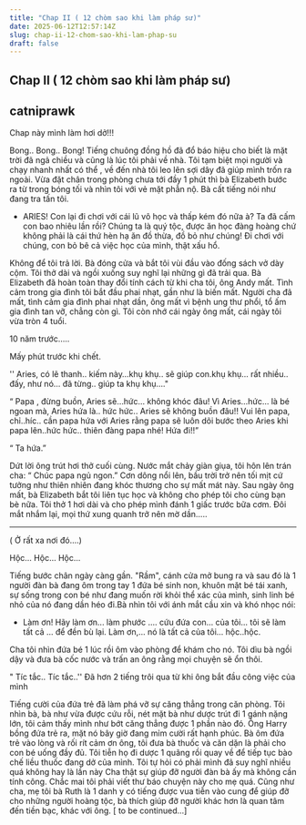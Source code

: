 ```yaml
---
title: "Chap II ( 12 chòm sao khi làm pháp sư)"
date: 2025-06-12T12:57:14Z
slug: chap-ii-12-chom-sao-khi-lam-phap-su
draft: false
---
```


## Chap II ( 12 chòm sao khi làm pháp sư)

## catniprawk

Chap này mình làm hơi dở!!!

Bong.. Bong.. Bong! Tiếng chuông đồng hồ đã đổ báo hiệu cho biết là mặt trời đã ngả chiều và cũng là lúc tôi phải về nhà. Tôi tạm biệt mọi người và chạy nhanh nhất có thể , về đến nhà tôi leo lên sợi dây đã giúp mình trốn ra ngoài. Vừa đặt chân trong phòng chưa tới đầy 1 phút thì bà Elizabeth bước ra từ trong bóng tối và nhìn tôi với vẻ mặt phẫn nộ. Bà cất tiếng nói như đang tra tấn tôi.

- ARIES! Con lại đi chơi với cái lũ vô học và thấp kém đó nữa à? Ta đã cấm con bao nhiêu lần rồi? Chúng ta là quý tộc, được ăn học đàng hoàng chứ không phải là cái thứ hèn hạ ăn đồ thừa, đồ bỏ như chúng! Đi chơi với chúng, con bỏ bê cả việc học của mình, thật xấu hổ.

Không để tôi trả lời. Bà đóng cửa và bắt tôi vùi đầu vào đống sách vở dày cộm. Tôi thở dài và ngồi xuống suy nghĩ lại những gì đã trải qua. Bà Elizabeth đã hoàn toàn thay đổi tính cách từ khi cha tôi, ông Andy mất. Tình cảm trong gia đình tôi bắt đầu phai nhạt, gần như là biến mất. Người cha đã mất, tình cảm gia đình phai nhạt dần, ông mất vì bệnh ung thư phổi, tổ ấm gia đình tan vỡ, chẳng còn gì. Tôi còn nhớ cái ngày ông mất, cái ngày tôi vừa tròn 4 tuổi. 

 10 năm trước…..

Mấy phút trước khi chết.

'' Aries, có lẽ thanh.. kiếm này…khụ khụ.. sẽ giúp con.khụ khụ... rất nhiều.. đấy, như nó… đã từng.. giúp ta khụ khụ…."

“ Papa , đừng buồn, Aries sẽ…hức… không khóc đâu! Vì Aries…hức… là bé ngoan mà, Aries hứa là.. hức hức.. Aries sẽ không buồn đâu!! Vui lên papa, chỉ..híc.. cần papa hứa với Aries rằng papa sẽ luôn dõi bước theo Aries khi papa lên..hức hức.. thiên đàng papa nhé! Hứa đi!!”

“ Ta hứa.”

Dứt lời ông trút hơi thở cuối cùng. Nước mắt chảy giàn giụa, tôi hôn lên trán cha: “ Chúc papa ngủ ngon.” Cơn dông nổi lên, bầu trời trở nên tối mịt cứ tưởng như thiên nhiên đang khóc thương cho sự mất mát này. Sau ngày ông mất, bà Elizabeth bắt tôi liên tục học và không cho phép tôi cho cùng bạn bè nữa. Tôi thở 1 hơi dài và cho phép mình đánh 1 giấc trước bữa cơm. Đôi mắt nhắm lại, mọi thứ xung quanh trở nên mờ dần.....

______________________________________________________________________________________

( Ở rất xa nơi đó....)

Hộc... Hộc... Hộc...

Tiếng bước chân ngày càng gần. "Rầm", cánh cửa mở bung ra và sau đó là 1 người đàn bà đang ôm trong tay 1 đứa bé sinh non, khuôn mặt bé tái xanh, sự sống trong con bé như đang muốn rời khỏi thể xác của mình, sinh linh bé nhỏ của nó đang dần héo đi.Bà nhìn tôi với ánh mắt cầu xin và khó nhọc nói:

- Làm ơn! Hãy làm ơn... làm phước .... cứu đứa con... của tôi... tôi sẽ làm tất cả ... để đền bù lại. Làm ơn,... nó là tất cả của tôi... hộc..hộc.

Cha tôi nhìn đứa bé 1 lúc rồi ôm vào phòng để khám cho nó. Tôi dìu bà ngồi dậy và đưa bà cốc nước và trấn an ông rằng mọi chuyện sẽ ổn thôi.

" Tíc tắc.. Tíc tắc..'' Đã hơn 2 tiếng trôi qua từ khi ông bắt đầu công việc của mình

Tiếng cười của đứa trẻ đã làm phá vỡ sự căng thẳng trong căn phòng. Tôi nhìn bà, bà như vừa được cứu rỗi, nét mặt bà như dược trút đi 1 gánh nặng lớn, tôi cảm thấy mình như bớt căng thẳng được 1 phần nào đó. Ông Harry bồng đứa trẻ ra, mặt nó bây giờ đang mỉm cười rất hạnh phúc. Bà ôm đứa trẻ vào lòng và rối rít cảm ơn ông, tôi đưa bà thuốc và căn dặn là phải cho con bé uống đầy đủ. Tôi tiễn họ đi dược 1 quãng rồi quay về để tiếp tục bào chế liều thuốc đang dở của mình. Tôi tự hỏi có phải mình đã suy nghĩ nhiều quá không hay là lần này Cha thật sự giúp đỡ người đàn bà ấy mà không cần tính công. Chắc mai tôi phải viết thư báo chuyện này cho mẹ quá. Cũng như cha, mẹ tôi bà Ruth là 1 danh y có tiếng được vua  tiễn vào cung để giúp đỡ cho những người hoàng tộc, bà thích giúp đỡ người khác hơn là quan tâm đến tiền bạc, khác với ông.  [ to be continued...]